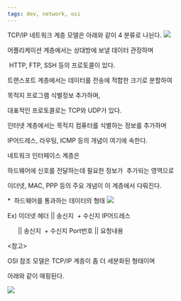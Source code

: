 ```yaml
---
tags: dev, network, osi
---
```

TCP/IP 네트워크 계층 모델은 아래와 같이 4 분류로 나뉜다.
![](Pasted%20image%2020221114204801.png)


어플리케이션 계층에서는 상대방에 보낼 데이터 관장하며

 HTTP, FTP, SSH 등의 프로토콜이 있다.

트랜스포트 계층에서는 데이터를 전송에 적합한 크기로 분할하여

목적지 프로그램 식별정보 추가하며,

대표적인 프로토콜로는 TCP와 UDP가 있다.

인터넷 계층에서는 목적지 컴퓨터를 식별하는 정보를 추가하며

IP어드레스, 라우팅, ICMP 등의 개념이 여기에 속한다.

네트워크 인터페이스 계층은

하드웨어에 신호를 전달하는데 필요한 정보가  추가되는 영역으로

이더넷, MAC, PPP 등의 주요 개념이 이 계층에서 다뤄진다.

*  하드웨어를 통과하는 데이터의 형태
![](Pasted%20image%2020221114204845.png)

Ex) 이더넷 헤더 || 송신지  + 수신지 IP어드레스

      || 송신지  + 수신지 Port번호 || 요청내용

<참고>

OSI 참조 모델은 TCP/IP 계층이 좀 더 세분화된 형태이며

아래와 같이 매핑된다.

![](Pasted%20image%2020221114204904.png)